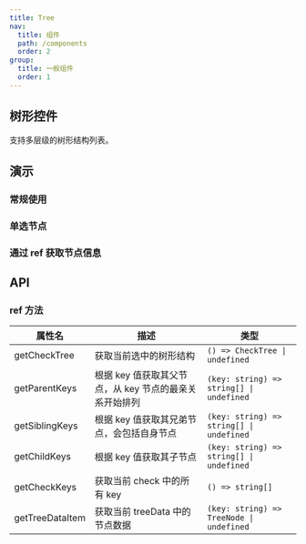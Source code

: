```yaml
---
title: Tree
nav:
  title: 组件
  path: /components
  order: 2
group:
  title: 一般组件
  order: 1
---
```


## 树形控件

支持多层级的树形结构列表。

## 演示

### 常规使用

<code src="../demo/tree/demo1.tsx"></code>

### 单选节点

<code src="../demo/tree/demo2.tsx"></code>

### 通过 ref 获取节点信息

<code src="../demo/tree/demo3.tsx"></code>

## API

<API id="Tree"></API>

### ref 方法

| 属性名              | 描述           | 类型      |
| -- | -- | -- |
| getCheckTree | 获取当前选中的树形结构 | `() => CheckTree \| undefined` |
| getParentKeys | 根据 key 值获取其父节点，从 key 节点的最亲关系开始排列 | `(key: string) => string[] \| undefined` |
| getSiblingKeys | 根据 key 值获取其兄弟节点，会包括自身节点 | `(key: string) => string[] \| undefined` |
| getChildKeys | 根据 key 值获取其子节点 | `(key: string) => string[] \| undefined` |
| getCheckKeys | 获取当前 check 中的所有 key | `() => string[]` |
| getTreeDataItem | 获取当前 treeData 中的节点数据 | `(key: string) => TreeNode \| undefined` |
